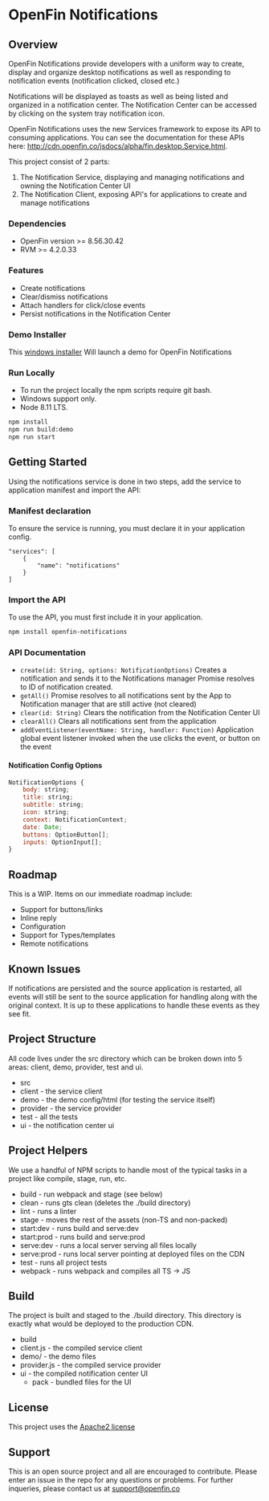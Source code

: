# OpenFin Notifications


## Overview

OpenFin Notifications provide developers with a uniform way to create, display and organize desktop notifications as well as responding to notification events (notification clicked, closed etc.)

Notifications will be displayed as toasts as well as being listed and organized in a notification center. The Notification Center can be accessed by clicking on the system tray notification icon.

OpenFin Notifications uses the new Services framework to expose its API to consuming applications.  You can see the documentation for these APIs here:  http://cdn.openfin.co/jsdocs/alpha/fin.desktop.Service.html.

This project consist of 2 parts:
1. The Notification Service, displaying and managing notifications and owning the Notification Center UI
2. The Notification Client, exposing API's for applications to create and manage notifications

### Dependencies
- OpenFin version >= 8.56.30.42 
- RVM >= 4.2.0.33 

### Features
* Create notifications
* Clear/dismiss notifications
* Attach handlers for click/close events
* Persist notifications in the Notification Center

### Demo Installer

This [windows installer](https://install.openfin.co/download/?config=https%3A%2F%2Fcdn.openfin.co%2Fservices%2Fopenfin%2Fnotifications%2Fdemo%2FappClient.json&fileName=notifications-demo)
Will launch a demo for OpenFin Notifications

### Run Locally
- To run the project locally the npm scripts require git bash.
- Windows support only.
- Node 8.11 LTS.
```bash
npm install
npm run build:demo
npm run start
```

## Getting Started

Using the notifications service is done in two steps, add the service to application manifest and import the API:

### Manifest declaration

To ensure the service is running, you must declare it in your application config.

```
"services": [
    {
        "name": "notifications"
    }
]

```

### Import the API

To use the API, you must first include it in your application. 

```bash
npm install openfin-notifications
```

### API Documentation


- `create(id: String, options: NotificationOptions)`
Creates a notification and sends it to the Notifications manager
Promise resolves to ID of notification created.
- `getAll()`
Promise resolves to all notifications sent by the App to Notification manager that are still active (not cleared)
- `clear(id: String)`
Clears the notification from the Notification Center UI  
- `clearAll()`
Clears all notifications sent from the application
-  `addEventListener(eventName: String, handler: Function)`
Application global event listener invoked when the use clicks the event, or button on the event

#### Notification Config Options

```javascript
NotificationOptions {
    body: string; 
    title: string;
    subtitle: string;
    icon: string;
    context: NotificationContext;
    date: Date;
    buttons: OptionButton[];
    inputs: OptionInput[];
}
```


## Roadmap
This is a WIP. Items on our immediate roadmap include:
- Support for buttons/links
- Inline reply
- Configuration
- Support for Types/templates
- Remote notifications

## Known Issues

If notifications are persisted and the source application is restarted, all events will still be sent to the source application for handling along with the original context.  It is up to these applications to handle these events as they see fit.


## Project Structure

All code lives under the src directory which can be broken down into 5 areas: client, demo, provider, test and ui.

* src
 * client - the service client
 * demo - the demo config/html (for testing the service itself)
 * provider - the service provider
 * test - all the tests
 * ui - the notification center ui

## Project Helpers

We use a handful of NPM scripts to handle most of the typical tasks in a project like compile, stage, run, etc.

* build - run webpack and stage (see below)
* clean - runs gts clean (deletes the ./build directory)
* lint - runs a linter
* stage - moves the rest of the assets (non-TS and non-packed)
* start:dev - runs build and serve:dev
* start:prod - runs build and serve:prod
* serve:dev - runs a local server serving all files locally
* serve:prod - runs local server pointing at deployed files on the CDN
* test - runs all project tests
* webpack - runs webpack and compiles all TS -> JS


## Build

The project is built and staged to the ./build directory.  This directory is exactly what would be deployed to the production CDN.

* build
 * client.js - the compiled service client
 * demo/ - the demo files
 * provider.js - the compiled service provider
 * ui - the compiled notification center UI
   * pack - bundled files for the UI

## License
This project uses the [Apache2 license](https://www.apache.org/licenses/LICENSE-2.0)

## Support
This is an open source project and all are encouraged to contribute.
Please enter an issue in the repo for any questions or problems. For further inqueries, please contact us at support@openfin.co

